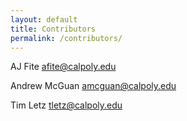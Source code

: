 ```yaml
---
layout: default
title: Contributors
permalink: /contributors/
---
```


AJ Fite
afite@calpoly.edu

Andrew McGuan
amcguan@calpoly.edu

Tim Letz
tletz@calpoly.edu
